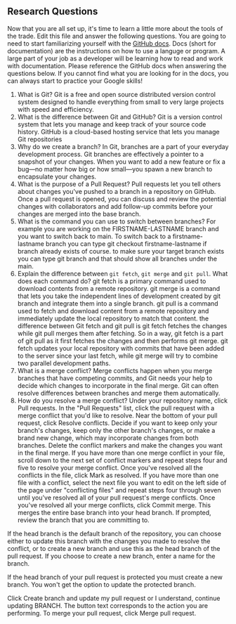 ## Research Questions 

Now that you are all set up, it's time to learn a little more about the tools of the trade. Edit this file and answer the following questions. You are going to need to start familiarizing yourself with the [GitHub docs](https://docs.github.com/en). Docs (short for documentation) are the instructions on how to use a languge or program. A large part of your job as a developer will be learning how to read and work with documentation. Please reference the GitHub docs when answering the questions below. If you cannot find what you are looking for in the docs, you can always start to practice your Google skills!

1. What is Git?
Git is a free and open source distributed version control system designed to handle everything from small to very large projects with speed and efficiency.
2. What is the difference between Git and GitHub?
Git is a version control system that lets you manage and keep track of your source code history. GitHub is a cloud-based hosting service that lets you manage Git repositories
3. Why do we create a branch?
In Git, branches are a part of your everyday development process. Git branches are effectively a pointer to a snapshot of your changes. When you want to add a new feature or fix a bug—no matter how big or how small—you spawn a new branch to encapsulate your changes.
4. What is the purpose of a Pull Request?
Pull requests let you tell others about changes you've pushed to a branch in a repository on GitHub. Once a pull request is opened, you can discuss and review the potential changes with collaborators and add follow-up commits before your changes are merged into the base branch.
5. What is the command you can use to switch between branches? For example you are working on the FIRSTNAME-LASTNAME branch and you want to switch back to main.
To switch back to a firstname-lastname branch you can type git checkout firstname-lastname if branch already exists of course. to make sure your target branch exists you can type git branch and that should show all branches under the main.
6. Explain the difference between `git fetch`, `git merge` and `git pull`. What does each command do?
git fetch is a primary command used to download contents from a remote repository. git merge is a command that lets you take the independent lines of development created by git branch and integrate them into a single branch. git pull is a command used to fetch and download content from a remote repository and immediately update the local repository to match that content. the difference between Git fetch and git pull  is git fetch fetches the changes while git pull merges them after fetching. So in a way, git fetch is a part of git pull as it first fetches the changes and then performs git merge.
git fetch updates your local repository with commits that have been added to the server since your last fetch, while git merge will try to combine two parallel development paths.
7. What is a merge conflict?
Merge conflicts happen when you merge branches that have competing commits, and Git needs your help to decide which changes to incorporate in the final merge. Git can often resolve differences between branches and merge them automatically.
8. How do you resolve a merge conflict?
Under your repository name, click Pull requests.
In the "Pull Requests" list, click the pull request with a merge conflict that you'd like to resolve.
Near the bottom of your pull request, click Resolve conflicts.
Decide if you want to keep only your branch's changes, keep only the other branch's changes, or make a brand new change, which may incorporate changes from both branches. Delete the conflict markers and make the changes you want in the final merge.
If you have more than one merge conflict in your file, scroll down to the next set of conflict markers and repeat steps four and five to resolve your merge conflict.
Once you've resolved all the conflicts in the file, click Mark as resolved.
If you have more than one file with a conflict, select the next file you want to edit on the left side of the page under "conflicting files" and repeat steps four through seven until you've resolved all of your pull request's merge conflicts. 
Once you've resolved all your merge conflicts, click Commit merge. This merges the entire base branch into your head branch. 
If prompted, review the branch that you are committing to.

If the head branch is the default branch of the repository, you can choose either to update this branch with the changes you made to resolve the conflict, or to create a new branch and use this as the head branch of the pull request. 
 If you choose to create a new branch, enter a name for the branch.

If the head branch of your pull request is protected you must create a new branch. You won't get the option to update the protected branch.

Click Create branch and update my pull request or I understand, continue updating BRANCH. The button text corresponds to the action you are performing.
To merge your pull request, click Merge pull request. 
